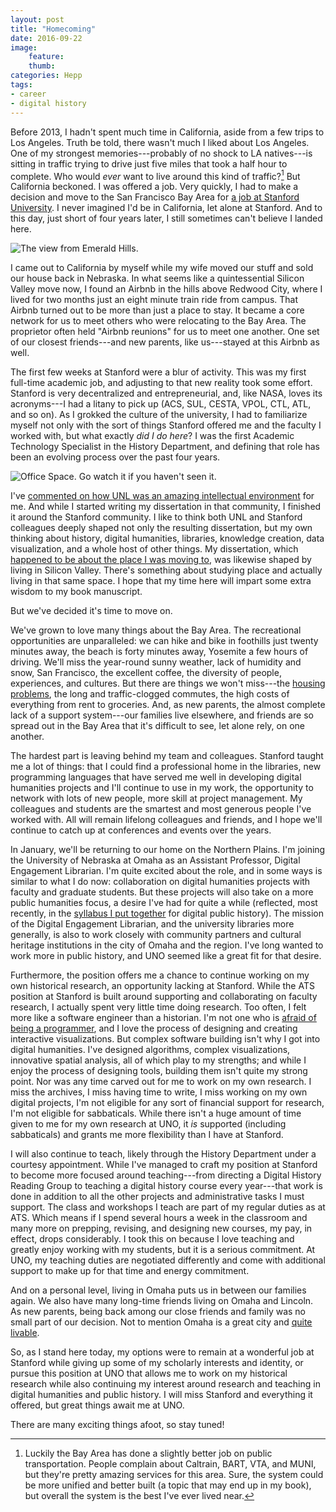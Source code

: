 ```yaml
---
layout: post
title: "Homecoming"
date: 2016-09-22
image: 
    feature: 
    thumb: 
categories: Hepp
tags:
- career
- digital history
---
```


Before 2013, I hadn't spent much time in California, aside from a few trips to Los Angeles. Truth be told, there wasn't much I liked about Los Angeles. One of my strongest memories---probably of no shock to LA natives---is sitting in traffic trying to drive just five miles that took a half hour to complete. Who would *ever* want to live around this kind of traffic?[^1] But California beckoned. I was offered a job. Very quickly, I had to make a decision and move to the San Francisco Bay Area for [a job at Stanford University](https://jasonheppler.org/2012/12/03/new-job-joining-stanford/). I never imagined I'd be in California, let alone at Stanford. And to this day, just short of four years later, I still sometimes can't believe I landed here.

[^1]: Luckily the Bay Area has done a slightly better job on public transportation. People complain about Caltrain, BART, VTA, and MUNI, but they're pretty amazing services for this area. Sure, the system could be more unified and better built (a topic that may end up in my book), but overall the system is the best I've ever lived near.

![The view from Emerald Hills.](/assets/images/emerald-hills.png)

I came out to California by myself while my wife moved our stuff and sold our house back in Nebraska. In what seems like a quintessential Silicon Valley move now, I found an Airbnb in the hills above Redwood City, where I lived for two months just an eight minute train ride from campus. That Airbnb turned out to be more than just a place to stay. It became a core network for us to meet others who were relocating to the Bay Area. The proprietor often held "Airbnb reunions" for us to meet one another. One set of our closest friends---and new parents, like us---stayed at this Airbnb as well.

The first few weeks at Stanford were a blur of activity. This was my first full-time academic job, and adjusting to that new reality took some effort. Stanford is very decentralized and entrepreneurial, and, like NASA, loves its acronyms---I had a litany to pick up (ACS, SUL, CESTA, VPOL, CTL, ATL, and so on). As I grokked the culture of the university, I had to familiarize myself not only with the sort of things Stanford offered me and the faculty I worked with, but what exactly *did I do here*? I was the first Academic Technology Specialist in the History Department, and defining that role has been an evolving process over the past four years.

![Office Space. Go watch it if you haven't seen it.](/assets/images/whatdo.jpg)

I've [commented on how UNL was an amazing intellectual environment](https://twitter.com/jaheppler/status/764525961341657089) for me. And while I started writing my dissertation in that community, I finished it around the Stanford community. I like to think both UNL and Stanford colleagues deeply shaped not only the resulting dissertation, but my own thinking about history, digital humanities, libraries, knowledge creation, data visualization, and a whole host of other things. My dissertation, which [happened to be about the place I was moving to](http://digitalcommons.unl.edu/historydiss/86/), was likewise shaped by living in Silicon Valley. There's something about studying place and actually living in that same space. I hope that my time here will impart some extra wisdom to my book manuscript.

But we've decided it's time to move on.

We've grown to love many things about the Bay Area. The recreational opportunities are unparalleled: we can hike and bike in foothills just twenty minutes away, the beach is forty minutes away, Yosemite a few hours of driving. We'll miss the year-round sunny weather, lack of humidity and snow, San Francisco, the excellent coffee, the diversity of people, experiences, and cultures. But there are things we won't miss---the [housing problems](http://www.citylab.com/housing/2016/08/a-palo-alto-planning-commissioner-leaves-town-and-starts-a-furor/495983/), the long and traffic-clogged commutes, the high costs of everything from rent to groceries. And, as new parents, the almost complete lack of a support system---our families live elsewhere, and friends are so spread out in the Bay Area that it's difficult to see, let alone rely, on one another.

The hardest part is leaving behind my team and colleagues. Stanford taught me a lot of things: that I could find a professional home in the libraries, new programming languages that have served me well in developing digital humanities projects and I'll continue to use in my work, the opportunity to network with lots of new people, more skill at project management. My colleagues and students are the smartest and most generous people I've worked with. All will remain lifelong colleagues and friends, and I hope we'll continue to catch up at conferences and events over the years. 

In January, we'll be returning to our home on the Northern Plains. I'm joining the University of Nebraska at Omaha as an Assistant Professor, Digital Engagement Librarian. I'm quite excited about the role, and in some ways is similar to what I do now: collaboration on digital humanities projects with faculty and graduate students. But these projects will also take on a more public humanities focus, a desire I've had for quite a while (reflected, most recently, in the [syllabus I put together](https://jasonheppler.org/2016/08/26/syllabus-for-teaching-digital-public-history/) for digital public history). The mission of the Digital Engagement Librarian, and the university libraries more generally, is also to work closely with community partners and cultural heritage institutions in the city of Omaha and the region. I've long wanted to work more in public history, and UNO seemed like a great fit for that desire.

Furthermore, the position offers me a chance to continue working on my own historical research, an opportunity lacking at Stanford. While the ATS position at Stanford is built around supporting and collaborating on faculty research, I actually spent very little time doing research. Too often, I felt more like a software engineer than a historian. I'm not one who is [afraid of being a programmer](https://jasonheppler.org/2010/12/03/how-i-learned-code/), and I love the process of designing and creating interactive visualizations. But complex software building isn't why I got into digital humanities. I've designed algorithms, complex visualizations, innovative spatial analysis, all of which play to my strengths; and while I enjoy the process of designing tools, building them isn't quite my strong point. Nor was any time carved out for me to work on my own research. I miss the archives, I miss having time to write, I miss working on my own digital projects, I'm not eligible for any sort of financial support for research, I'm not eligible for sabbaticals. While there isn't a huge amount of time given to me for my own research at UNO, it *is* supported (including sabbaticals) and grants me more flexibility than I have at Stanford.

I will also continue to teach, likely through the History Department under a courtesy appointment. While I've managed to craft my position at Stanford to become more focused around teaching---from directing a Digital History Reading Group to teaching a digital history course every year---that work is done in addition to all the other projects and administrative tasks I must support. The class and workshops I teach are part of my regular duties as at ATS. Which means if I spend several hours a week in the classroom and many more on prepping, revising, and designing new courses, my pay, in effect, drops considerably. I took this on because I love teaching and greatly enjoy working with my students, but it is a serious commitment. At UNO, my teaching duties are negotiated differently and come with additional support to make up for that time and energy commitment. 

And on a personal level, living in Omaha puts us in between our families again. We also have many long-time friends living on Omaha and Lincoln. As new parents, being back among our close friends and family was no small part of our decision. Not to mention Omaha is a great city and [quite livable](http://www.omaha.com/money/omaha-lands-in-sweet-spot-of-rankings-for-economy-quality/article_ac3a75f6-eec0-5937-9bc3-0041b8a4ffe0.html).

So, as I stand here today, my options were to remain at a wonderful job at Stanford while giving up some of my scholarly interests and identity, or pursue this position at UNO that allows me to work on my historical research while also continuing my interest around research and teaching in digital humanities and public history. I will miss Stanford and everything it offered, but great things await me at UNO.

There are many exciting things afoot, so stay tuned!
